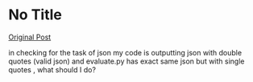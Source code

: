 # No Title

[Original Post](https://discourse.onlinedegree.iitm.ac.in/t/164277/120)

<p>in checking for the task of json my code is outputting json with double quotes (valid json) and evaluate.py has exact same json but with single quotes , what should I do?</p>